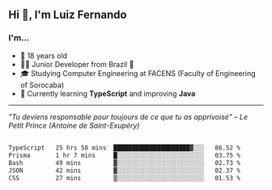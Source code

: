 <h2>Hi 👋, I'm Luiz Fernando</h2>

### I'm...
* 🤟 18 years old
* 👨‍💻 Junior Developer from Brazil 💚
* 🎓 Studying Computer Engineering at FACENS (Faculty of Engineering of Sorocaba)
* 🔭 Currently learning **TypeScript** and improving **Java**

---

_"Tu deviens responsable pour toujours de ce que tu as apprivoisé" – Le Petit Prince (Antoine de Saint-Exupéry)_

##

<!--START_SECTION:waka-->

```txt
TypeScript   25 hrs 58 mins  █████████████████████▓░░░   86.52 %
Prisma       1 hr 7 mins     █░░░░░░░░░░░░░░░░░░░░░░░░   03.75 %
Bash         49 mins         ▓░░░░░░░░░░░░░░░░░░░░░░░░   02.73 %
JSON         42 mins         ▓░░░░░░░░░░░░░░░░░░░░░░░░   02.37 %
CSS          27 mins         ▒░░░░░░░░░░░░░░░░░░░░░░░░   01.53 %
```

<!--END_SECTION:waka-->
